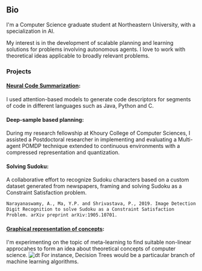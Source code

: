 ## Bio	

I'm a Computer Science graduate student at Northeastern University, with a specialization in AI.	

My interest is in the development of scalable planning and learning solutions for problems involving autonomous agents. I love to work with theoretical ideas applicable to broadly relevant problems.	

### Projects	

#### [Neural Code Summarization](https://github.com/shrivastava-piyush/nlp-code-summarization):	
I used attention-based models to generate code descriptors for segments of code in different languages such as Java, Python and C.	

#### Deep-sample based planning:	
During my research fellowship at Khoury College of Computer Sciences, I assisted a Postdoctoral researcher in implementing and evaluating a Multi-agent POMDP technique extended to continuous environments with a compressed representation and quantization.	

#### Solving Sudoku:	

A collaborative effort to recognize Sudoku characters based on a custom dataset generated from newspapers, framing and solving Sudoku as a Constraint Satisfaction problem.	

```markdown	
Narayanaswamy, A., Ma, Y.P. and Shrivastava, P., 2019. Image Detection and 	
Digit Recognition to solve Sudoku as a Constraint Satisfaction 	
Problem. arXiv preprint arXiv:1905.10701.	
```

#### [Graphical representation of concepts](https://github.com/shrivastava-piyush/conceptual-mindmaps):
I'm experimenting on the topic of meta-learning to find suitable non-linear approcahes to form an idea about theoretical concepts of computer science. 
![dt](https://user-images.githubusercontent.com/10284334/109446387-93574400-7a0f-11eb-80c1-a126830ad269.png)
For instance, Decision Trees would be a particaular branch of machine learning algorithms.
